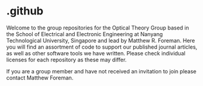 # .github

Welcome to the group repositories for the Optical Theory Group based in the School of Electrical and Electronic Engineering at Nanyang Technological University, Singapore and lead by Matthew R. Foreman. Here you will find an assortment of code to support our published journal articles, as well as other software tools we have written. Please check individual licenses for each repository as these may differ.   

If you are a group member and have not received an invitation to join please contact Matthew Foreman. 
